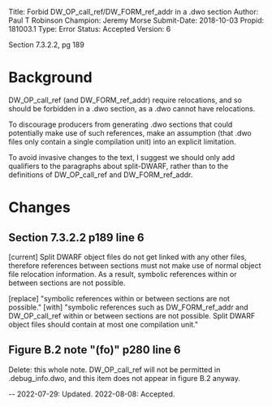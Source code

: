 Title:       Forbid DW_OP_call_ref/DW_FORM_ref_addr in a .dwo section
Author:      Paul T Robinson
Champion:    Jeremy Morse
Submit-Date: 2018-10-03
Propid:      181003.1
Type:        Error
Status:      Accepted
Version:     6

Section 7.3.2.2, pg 189

Background
==========

DW_OP_call_ref (and DW_FORM_ref_addr) require relocations, and
so should be forbidden in a .dwo section, as a .dwo cannot have
relocations.

To discourage producers from generating .dwo sections that could
potentially make use of such references, make an assumption (that
.dwo files only contain a single compilation unit) into an explicit
limitation.

To avoid invasive changes to the text, I suggest we should only
add qualifiers to the paragraphs about split-DWARF, rather than to
the definitions of DW_OP_call_ref and DW_FORM_ref_addr.

Changes
=======

Section 7.3.2.2 p189 line 6
---------------------------

[current]
Split DWARF object files do not get linked with any other files, therefore
references between sections must not make use of normal object file relocation
information. As a result, symbolic references within or between sections are not
possible.

[replace]
"symbolic references within or between sections are not possible."
[with]
"symbolic references such as DW_FORM_ref_addr and DW_OP_call_ref
within or between sections are not possible. Split DWARF object files
should contain at most one compilation unit."

Figure B.2 note "(fo)" p280 line 6
----------------------------------

Delete: this whole note. DW_OP_call_ref will not be permitted in
.debug_info.dwo, and this item does not appear in figure B.2 anyway.

--
2022-07-29:  Updated.
2022-08-08:  Accepted.
